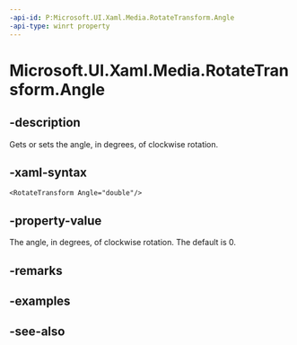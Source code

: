 ```yaml
---
-api-id: P:Microsoft.UI.Xaml.Media.RotateTransform.Angle
-api-type: winrt property
---
```


<!-- Property syntax
public double Angle { get;  set; }
-->

# Microsoft.UI.Xaml.Media.RotateTransform.Angle

## -description
Gets or sets the angle, in degrees, of clockwise rotation.

## -xaml-syntax
```xaml
<RotateTransform Angle="double"/>
```


## -property-value
The angle, in degrees, of clockwise rotation. The default is 0.

## -remarks

## -examples

## -see-also
